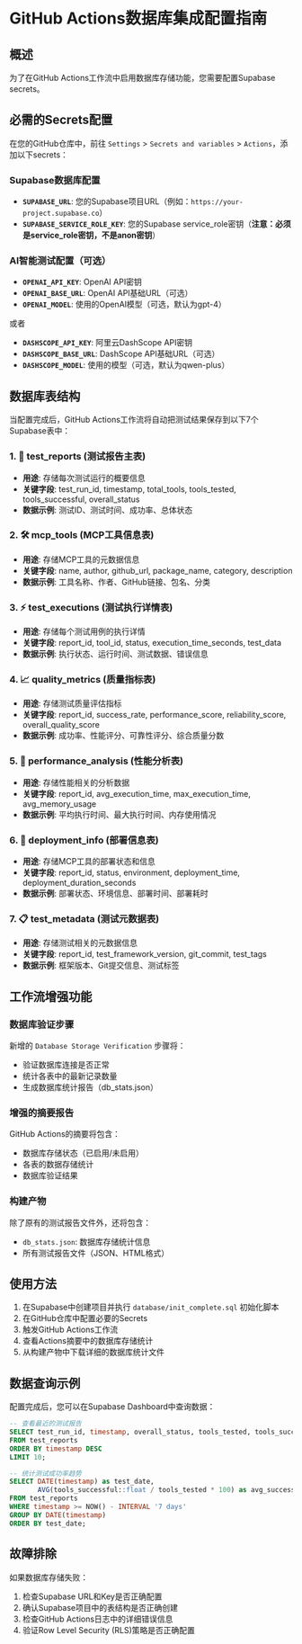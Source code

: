 # GitHub Actions数据库集成配置指南

## 概述
为了在GitHub Actions工作流中启用数据库存储功能，您需要配置Supabase secrets。

## 必需的Secrets配置

在您的GitHub仓库中，前往 `Settings` > `Secrets and variables` > `Actions`，添加以下secrets：

### Supabase数据库配置
- **`SUPABASE_URL`**: 您的Supabase项目URL（例如：`https://your-project.supabase.co`）
- **`SUPABASE_SERVICE_ROLE_KEY`**: 您的Supabase service_role密钥（**注意：必须是service_role密钥，不是anon密钥**）

### AI智能测试配置（可选）
- **`OPENAI_API_KEY`**: OpenAI API密钥
- **`OPENAI_BASE_URL`**: OpenAI API基础URL（可选）
- **`OPENAI_MODEL`**: 使用的OpenAI模型（可选，默认为gpt-4）

或者

- **`DASHSCOPE_API_KEY`**: 阿里云DashScope API密钥
- **`DASHSCOPE_BASE_URL`**: DashScope API基础URL（可选）
- **`DASHSCOPE_MODEL`**: 使用的模型（可选，默认为qwen-plus）

## 数据库表结构

当配置完成后，GitHub Actions工作流将自动把测试结果保存到以下7个Supabase表中：

### 1. 🧪 test_reports (测试报告主表)
- **用途**: 存储每次测试运行的概要信息
- **关键字段**: test_run_id, timestamp, total_tools, tools_tested, tools_successful, overall_status
- **数据示例**: 测试ID、测试时间、成功率、总体状态

### 2. 🛠️ mcp_tools (MCP工具信息表)
- **用途**: 存储MCP工具的元数据信息
- **关键字段**: name, author, github_url, package_name, category, description
- **数据示例**: 工具名称、作者、GitHub链接、包名、分类

### 3. ⚡ test_executions (测试执行详情表)
- **用途**: 存储每个测试用例的执行详情
- **关键字段**: report_id, tool_id, status, execution_time_seconds, test_data
- **数据示例**: 执行状态、运行时间、测试数据、错误信息

### 4. 📈 quality_metrics (质量指标表)
- **用途**: 存储测试质量评估指标
- **关键字段**: report_id, success_rate, performance_score, reliability_score, overall_quality_score
- **数据示例**: 成功率、性能评分、可靠性评分、综合质量分数

### 5. 🚀 performance_analysis (性能分析表)
- **用途**: 存储性能相关的分析数据
- **关键字段**: report_id, avg_execution_time, max_execution_time, avg_memory_usage
- **数据示例**: 平均执行时间、最大执行时间、内存使用情况

### 6. 🚀 deployment_info (部署信息表)
- **用途**: 存储MCP工具的部署状态和信息
- **关键字段**: report_id, status, environment, deployment_time, deployment_duration_seconds
- **数据示例**: 部署状态、环境信息、部署时间、部署耗时

### 7. 📋 test_metadata (测试元数据表)
- **用途**: 存储测试相关的元数据信息
- **关键字段**: report_id, test_framework_version, git_commit, test_tags
- **数据示例**: 框架版本、Git提交信息、测试标签

## 工作流增强功能

### 数据库验证步骤
新增的 `Database Storage Verification` 步骤将：
- 验证数据库连接是否正常
- 统计各表中的最新记录数量
- 生成数据库统计报告（db_stats.json）

### 增强的摘要报告
GitHub Actions的摘要将包含：
- 数据库存储状态（已启用/未启用）
- 各表的数据存储统计
- 数据库验证结果

### 构建产物
除了原有的测试报告文件外，还将包含：
- `db_stats.json`: 数据库存储统计信息
- 所有测试报告文件（JSON、HTML格式）

## 使用方法

1. 在Supabase中创建项目并执行 `database/init_complete.sql` 初始化脚本
2. 在GitHub仓库中配置必要的Secrets
3. 触发GitHub Actions工作流
4. 查看Actions摘要中的数据库存储统计
5. 从构建产物中下载详细的数据库统计文件

## 数据查询示例

配置完成后，您可以在Supabase Dashboard中查询数据：

```sql
-- 查看最近的测试报告
SELECT test_run_id, timestamp, overall_status, tools_tested, tools_successful
FROM test_reports
ORDER BY timestamp DESC
LIMIT 10;

-- 统计测试成功率趋势
SELECT DATE(timestamp) as test_date, 
       AVG(tools_successful::float / tools_tested * 100) as avg_success_rate
FROM test_reports
WHERE timestamp >= NOW() - INTERVAL '7 days'
GROUP BY DATE(timestamp)
ORDER BY test_date;
```

## 故障排除

如果数据库存储失败：
1. 检查Supabase URL和Key是否正确配置
2. 确认Supabase项目中的表结构是否正确创建
3. 检查GitHub Actions日志中的详细错误信息
4. 验证Row Level Security (RLS)策略是否正确配置
